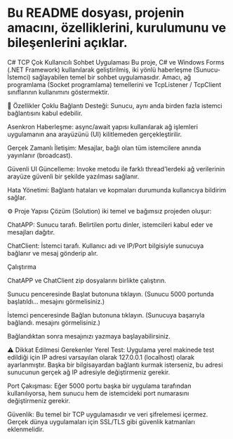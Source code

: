 # Bu README dosyası, projenin amacını, özelliklerini, kurulumunu ve bileşenlerini açıklar.

C# TCP Çok Kullanıcılı Sohbet Uygulaması Bu proje, C# ve Windows Forms (.NET Framework) kullanılarak geliştirilmiş, iki yönlü haberleşme (Sunucu-İstemci) sağlayabilen temel bir sohbet uygulamasıdır. Amacı, ağ programlama (Socket programlama) temellerini ve TcpListener / TcpClient sınıflarının kullanımını göstermektir.

🚀 Özellikler Çoklu Bağlantı Desteği: Sunucu, aynı anda birden fazla istemci bağlantısını kabul edebilir.

Asenkron Haberleşme: async/await yapısı kullanılarak ağ işlemleri uygulamanın ana arayüzünü (UI) kilitlemeden gerçekleştirilir.

Gerçek Zamanlı İletişim: Mesajlar, bağlı olan tüm istemcilere anında yayınlanır (broadcast).

Güvenli UI Güncelleme: Invoke metodu ile farklı thread'lerdeki ağ verilerinin arayüze güvenli bir şekilde yazılması sağlanır.

Hata Yönetimi: Bağlantı hataları ve kopmaları durumunda kullanıcıya bildirim sağlar.

⚙ Proje Yapısı Çözüm (Solution) iki temel ve bağımsız projeden oluşur:

ChatAPP: Sunucu tarafı. Belirtilen portu dinler, istemcileri kabul eder ve mesajları dağıtır.

ChatClient: İstemci tarafı. Kullanıcı adı ve IP/Port bilgisiyle sunucuya bağlanır ve mesaj gönderip alır.

Çalıştırma

ChatAPP ve ChatClient zip dosyalarını birlikte çalıştırın.

Sunucu penceresinde Başlat butonuna tıklayın. (Sunucu 5000 portunda başlatıldı... mesajını görmelisiniz.)

İstemci penceresinde Bağlan butonuna tıklayın. (Sunucuya başarıyla bağlandı. mesajını görmelisiniz.)

Bağlandıktan sonra mesajınızı yazmaya başlayabilirsiniz.

⚠ Dikkat Edilmesi Gerekenler Yerel Test: Uygulama yerel makinede test edildiği için IP adresi varsayılan olarak 127.0.0.1 (localhost) olarak ayarlanmıştır. Başka bir bilgisayardan bağlantı kurmak isterseniz, bu adresi sunucunun gerçek ağ IP adresiyle değiştirmeniz gerekir.

Port Çakışması: Eğer 5000 portu başka bir uygulama tarafından kullanılıyorsa, hem sunucu hem de istemcideki port numarasını değiştirmeniz gerekir.

Güvenlik: Bu temel bir TCP uygulamasıdır ve veri şifrelemesi içermez. Gerçek dünya uygulamaları için SSL/TLS gibi güvenlik katmanları eklenmelidir.
